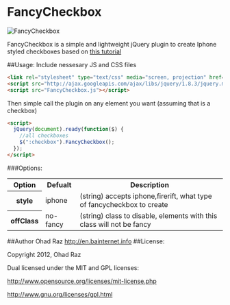 FancyCheckbox
=============
![FancyCheckbox](http://i.imgur.com/2Xy6d.png)

FancyCheckbox is a simple and lightweight jQuery plugin to create Iphone styled checkboxes based on [this tutorial](http://www.webstuffshare.com/2010/03/stylize-your-own-checkboxes/)

##Usage:
Include nessesary JS and CSS files
```html
<link rel="stylesheet" type="text/css" media="screen, projection" href="FancyCheckbox.css" />
<script src="http://ajax.googleapis.com/ajax/libs/jquery/1.8.3/jquery.min.js"></script>
<script src="FancyCheckbox.js"></script>
```
Then simple call the plugin on any element you want (assuming that is a checkbox)
```html
<script>
  jQuery(document).ready(function($) {
    //all checkboxes
    $(":checkbox").FancyCheckbox();
  });
</script>
```

###Options:
<table>
  <tr>
    <th>Option</th>
    <th>Defualt</th>
    <th>Description</th>
  </tr>
  <tr>
    <th>style</th>
    <td>iphone</td>
    <td>(string) accepts iphone,firerift, what type of fancycheckbox to create</td>
  </tr>
  <tr>
    <th>offClass</th>
    <td>no-fancy</td>
    <td>(string) class to disable, elements with this class will not be fancy</td>
  </tr>
</table>

##Author
Ohad Raz http://en.bainternet.info
##License:

Copyright 2012, Ohad Raz

Dual licensed under the MIT and GPL licenses:

http://www.opensource.org/licenses/mit-license.php

http://www.gnu.org/licenses/gpl.html
